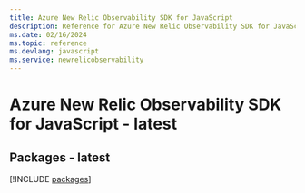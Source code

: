 ```yaml
---
title: Azure New Relic Observability SDK for JavaScript
description: Reference for Azure New Relic Observability SDK for JavaScript
ms.date: 02/16/2024
ms.topic: reference
ms.devlang: javascript
ms.service: newrelicobservability
---
```

# Azure New Relic Observability SDK for JavaScript - latest
## Packages - latest
[!INCLUDE [packages](new-relic-observability-index.md)]